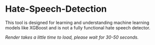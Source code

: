 # Hate-Speech-Detection
This tool is designed for learning and understanding machine learning models like XGBoost and is not a fully functional hate speech detector.

*Render takes a little time to load, please wait for 30-50 seconds.*


